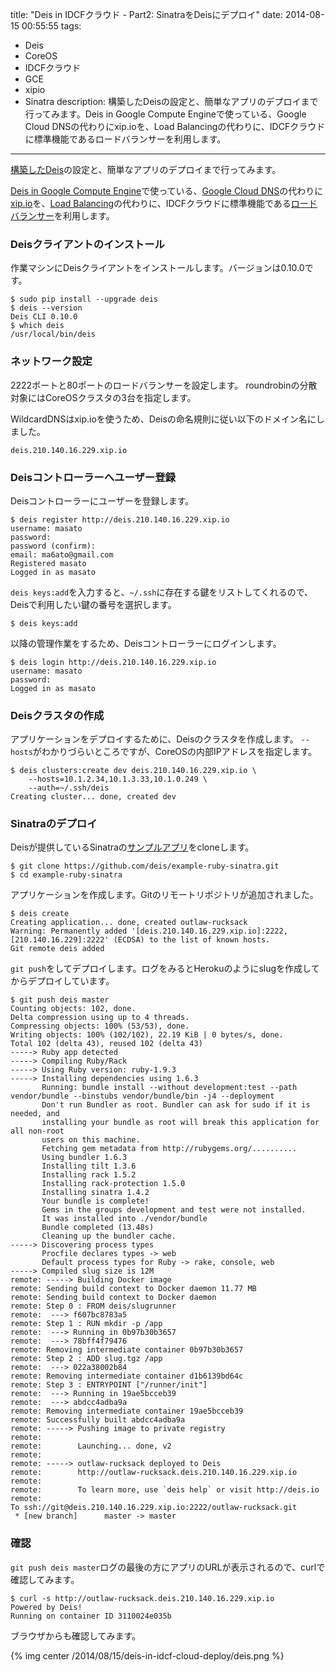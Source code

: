 title: "Deis in IDCFクラウド - Part2: SinatraをDeisにデプロイ"
date: 2014-08-15 00:55:55
tags:
 - Deis
 - CoreOS
 - IDCFクラウド
 - GCE
 - xipio
 - Sinatra
description: 構築したDeisの設定と、簡単なアプリのデプロイまで行ってみます。Deis in Google Compute Engineで使っている、Google Cloud DNSの代わりにxip.ioを、Load Balancingの代わりに、IDCFクラウドに標準機能であるロードバランサーを利用します。
---

[構築したDeis](/2014/08/14/deis-in-idcf-cloud-install/)の設定と、簡単なアプリのデプロイまで行ってみます。

[Deis in Google Compute Engine](https://gist.github.com/andyshinn/a78b617b2b16a2782655)で使っている、[Google Cloud DNS](https://developers.google.com/cloud-dns/?hl=ja)の代わりに[xip.io](http://xip.io/)を、[Load Balancing](https://developers.google.com/compute/docs/load-balancing/)の代わりに、IDCFクラウドに標準機能である[ロードバランサー](http://www.idcf.jp/cloud/self/manual/03.html)を利用します。

<!-- more -->

### Deisクライアントのインストール

作業マシンにDeisクライアントをインストールします。バージョンは0.10.0です。

```
$ sudo pip install --upgrade deis
$ deis --version
Deis CLI 0.10.0
$ which deis
/usr/local/bin/deis
```

### ネットワーク設定

2222ポートと80ポートのロードバランサーを設定します。
roundrobinの分散対象にはCoreOSクラスタの3台を指定します。

WildcardDNSはxip.ioを使うため、Deisの命名規則に従い以下のドメイン名にしました。

```
deis.210.140.16.229.xip.io
```

### Deisコントローラーへユーザー登録

Deisコントローラーにユーザーを登録します。

```
$ deis register http://deis.210.140.16.229.xip.io
username: masato
password:
password (confirm):
email: ma6ato@gmail.com
Registered masato
Logged in as masato
```

`deis keys:add`を入力すると、`~/.ssh`に存在する鍵をリストしてくれるので、
Deisで利用したい鍵の番号を選択します。

``` 
$ deis keys:add 
```

以降の管理作業をするため、Deisコントローラーにログインします。

```
$ deis login http://deis.210.140.16.229.xip.io
username: masato
password:
Logged in as masato
```

### Deisクラスタの作成

アプリケーションをデプロイするために、Deisのクラスタを作成します。
`--hosts`がわかりづらいところですが、CoreOSの内部IPアドレスを指定します。

```
$ deis clusters:create dev deis.210.140.16.229.xip.io \
    --hosts=10.1.2.34,10.1.3.33,10.1.0.249 \
    --auth=~/.ssh/deis
Creating cluster... done, created dev
```

### Sinatraのデプロイ

Deisが提供しているSinatraの[サンプルアプリ](https://github.com/deis/example-ruby-sinatra.git)をcloneします。

```
$ git clone https://github.com/deis/example-ruby-sinatra.git
$ cd example-ruby-sinatra
```

アプリケーションを作成します。Gitのリモートリポジトリが追加されました。

```
$ deis create
Creating application... done, created outlaw-rucksack
Warning: Permanently added '[deis.210.140.16.229.xip.io]:2222,[210.140.16.229]:2222' (ECDSA) to the list of known hosts.
Git remote deis added
```

`git push`をしてデプロイします。ログをみるとHerokuのようにslugを作成してからデプロイしています。

```
$ git push deis master
Counting objects: 102, done.
Delta compression using up to 4 threads.
Compressing objects: 100% (53/53), done.
Writing objects: 100% (102/102), 22.19 KiB | 0 bytes/s, done.
Total 102 (delta 43), reused 102 (delta 43)
-----> Ruby app detected
-----> Compiling Ruby/Rack
-----> Using Ruby version: ruby-1.9.3
-----> Installing dependencies using 1.6.3
       Running: bundle install --without development:test --path vendor/bundle --binstubs vendor/bundle/bin -j4 --deployment
       Don't run Bundler as root. Bundler can ask for sudo if it is needed, and
       installing your bundle as root will break this application for all non-root
       users on this machine.
       Fetching gem metadata from http://rubygems.org/..........
       Using bundler 1.6.3
       Installing tilt 1.3.6
       Installing rack 1.5.2
       Installing rack-protection 1.5.0
       Installing sinatra 1.4.2
       Your bundle is complete!
       Gems in the groups development and test were not installed.
       It was installed into ./vendor/bundle
       Bundle completed (13.48s)
       Cleaning up the bundler cache.
-----> Discovering process types
       Procfile declares types -> web
       Default process types for Ruby -> rake, console, web
-----> Compiled slug size is 12M
remote: -----> Building Docker image
remote: Sending build context to Docker daemon 11.77 MB
remote: Sending build context to Docker daemon
remote: Step 0 : FROM deis/slugrunner
remote:  ---> f607bc8783a5
remote: Step 1 : RUN mkdir -p /app
remote:  ---> Running in 0b97b30b3657
remote:  ---> 78bff4f79476
remote: Removing intermediate container 0b97b30b3657
remote: Step 2 : ADD slug.tgz /app
remote:  ---> 022a38002b84
remote: Removing intermediate container d1b6139bd64c
remote: Step 3 : ENTRYPOINT ["/runner/init"]
remote:  ---> Running in 19ae5bcceb39
remote:  ---> abdcc4adba9a
remote: Removing intermediate container 19ae5bcceb39
remote: Successfully built abdcc4adba9a
remote: -----> Pushing image to private registry
remote:
remote:        Launching... done, v2
remote:
remote: -----> outlaw-rucksack deployed to Deis
remote:        http://outlaw-rucksack.deis.210.140.16.229.xip.io
remote:
remote:        To learn more, use `deis help` or visit http://deis.io
remote:
To ssh://git@deis.210.140.16.229.xip.io:2222/outlaw-rucksack.git
 * [new branch]      master -> master
```

### 確認

`git push deis master`ログの最後の方にアプリのURLが表示されるので、curlで確認してみます。

```
$ curl -s http://outlaw-rucksack.deis.210.140.16.229.xip.io
Powered by Deis!
Running on container ID 3110024e035b
```

ブラウザからも確認してみます。

{% img center /2014/08/15/deis-in-idcf-cloud-deploy/deis.png %}



